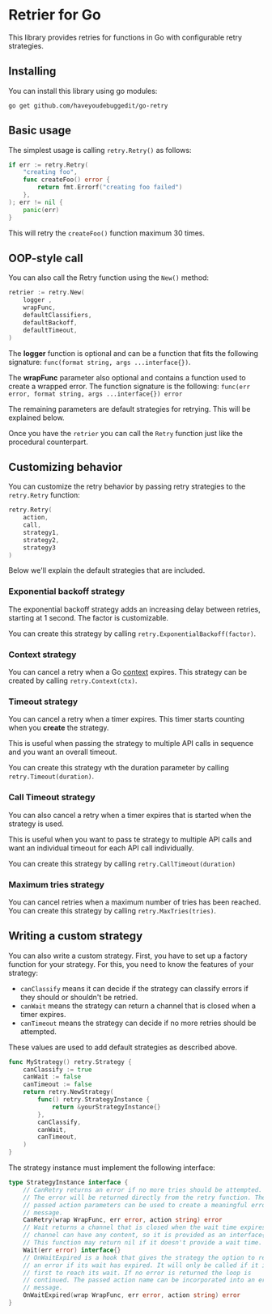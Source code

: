 # Retrier for Go

This library provides retries for functions in Go with configurable retry strategies.

## Installing

You can install this library using go modules:

```
go get github.com/haveyoudebuggedit/go-retry
```

## Basic usage

The simplest usage is calling `retry.Retry()` as follows:

```go
if err := retry.Retry(
	"creating foo",
	func createFoo() error {
        return fmt.Errorf("creating foo failed")
    },
); err != nil {
	panic(err)
}
```

This will retry the `createFoo()` function maximum 30 times.

## OOP-style call

You can also call the Retry function using the `New()` method:

```go
retrier := retry.New(
    logger ,
    wrapFunc,
    defaultClassifiers,
    defaultBackoff,
    defaultTimeout,
)
```

The **logger** function is optional and can be a function that fits the following signature: `func(format string, args ...interface{})`.

The **wrapFunc** parameter also optional and contains a function used to create a wrapped error. The function signature is the following: `func(err error, format string, args ...interface{}) error`

The remaining parameters are default strategies for retrying. This will be explained below.

Once you have the `retrier` you can call the `Retry` function just like the procedural counterpart.

## Customizing behavior

You can customize the retry behavior by passing retry strategies to the `retry.Retry` function:

```go
retry.Retry(
	action,
	call,
	strategy1,
	strategy2,
	strategy3
)
```

Below we'll explain the default strategies that are included.

### Exponential backoff strategy

The exponential backoff strategy adds an increasing delay between retries, starting at 1 second. The factor is customizable.

You can create this strategy by calling `retry.ExponentialBackoff(factor)`.

### Context strategy

You can cancel a retry when a Go [context](https://pkg.go.dev/context) expires. This strategy can be created by calling `retry.Context(ctx)`.

### Timeout strategy

You can cancel a retry when a timer expires. This timer starts counting when you **create** the strategy.

This is useful when passing the strategy to multiple API calls in sequence and you want an overall timeout.

You can create this strategy wth the duration parameter by calling `retry.Timeout(duration)`.

### Call Timeout strategy

You can also cancel a retry when a timer expires that is started when the strategy is used.

This is useful when you want to pass te strategy to multiple API calls and want an individual timeout for each API call individually.

You can create this strategy by calling `retry.CallTimeout(duration)`

### Maximum tries strategy

You can cancel retries when a maximum number of tries has been reached. You can create this strategy by calling `retry.MaxTries(tries)`.

## Writing a custom strategy

You can also write a custom strategy. First, you have to set up a factory function for your strategy. For this, you need to know the features of your strategy:

- `canClassify` means it can decide if the strategy can classify errors if they should or shouldn't be retried.
- `canWait` means the strategy can return a channel that is closed when a timer expires.
- `canTimeout` means the strategy can decide if no more retries should be attempted.

These values are used to add default strategies as described above.

```go
func MyStrategy() retry.Strategy {
	canClassify := true
	canWait := false
	canTimeout := false
	return retry.NewStrategy(
		func() retry.StrategyInstance {
            return &yourStrategyInstance{}		
        },
        canClassify,
        canWait,
        canTimeout,
    )
}
```

The strategy instance must implement the following interface:

```go
type StrategyInstance interface {
	// CanRetry returns an error if no more tries should be attempted.
	// The error will be returned directly from the retry function. The
	// passed action parameters can be used to create a meaningful error
	// message.
	CanRetry(wrap WrapFunc, err error, action string) error
	// Wait returns a channel that is closed when the wait time expires. The
	// channel can have any content, so it is provided as an interface{}.
	// This function may return nil if it doesn't provide a wait time.
	Wait(err error) interface{}
	// OnWaitExpired is a hook that gives the strategy the option to return
	// an error if its wait has expired. It will only be called if it is the
	// first to reach its wait. If no error is returned the loop is
	// continued. The passed action name can be incorporated into an error
	// message.
	OnWaitExpired(wrap WrapFunc, err error, action string) error
}
```